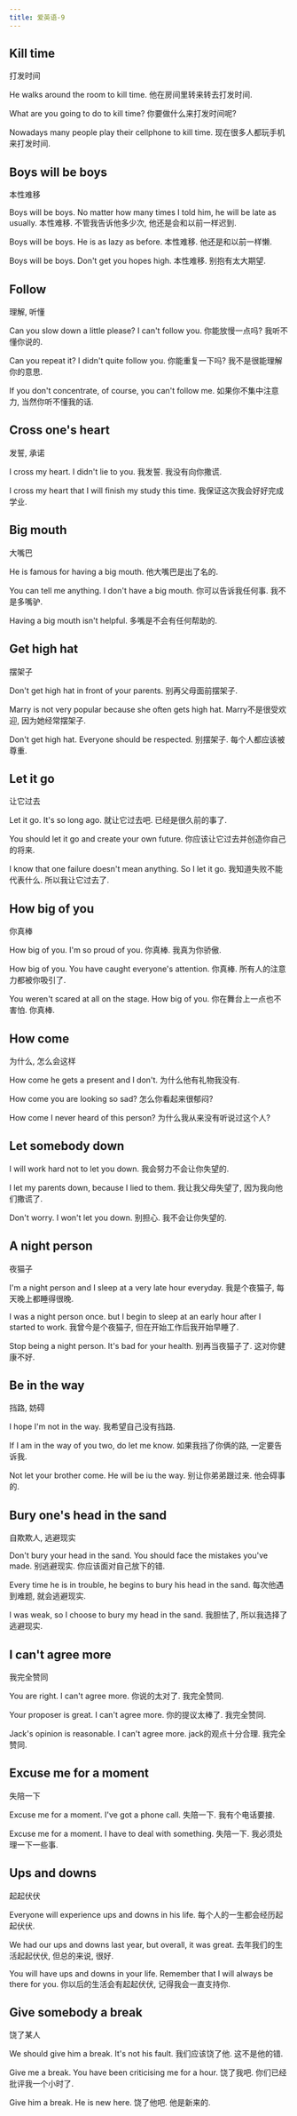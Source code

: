 ```yaml
---
title: 爱英语-9
---
```


## Kill time
打发时间

He walks around the room to kill time.
他在房间里转来转去打发时间.

What are you going to do to kill time?
你要做什么来打发时间呢?

Nowadays many people play their cellphone to kill time.
现在很多人都玩手机来打发时间.

## Boys will be boys
本性难移

Boys will be boys. No matter how many times I told him, he will be late as usually.
本性难移. 不管我告诉他多少次, 他还是会和以前一样迟到.

Boys will be boys. He is as lazy as before.
本性难移. 他还是和以前一样懒.

Boys will be boys. Don't get you hopes high.
本性难移. 别抱有太大期望.

## Follow
理解, 听懂

Can you slow down a little please? I can't follow you.
你能放慢一点吗? 我听不懂你说的.

Can you repeat it? I didn't quite follow you.
你能重复一下吗? 我不是很能理解你的意思.

If you don't concentrate, of course, you can't follow me.
如果你不集中注意力, 当然你听不懂我的话.

## Cross one's heart
发誓, 承诺

I cross my heart. I didn't lie to you.
我发誓. 我没有向你撒谎.

I cross my heart that I will finish my study this time.
我保证这次我会好好完成学业.

## Big mouth
大嘴巴

He is famous for having a big mouth.
他大嘴巴是出了名的.

You can tell me anything. I don't have a big mouth.
你可以告诉我任何事. 我不是多嘴驴.

Having a big mouth isn't helpful.
多嘴是不会有任何帮助的.

## Get high hat
摆架子

Don't get high hat in front of your parents.
别再父母面前摆架子.

Marry is not very popular because she often gets high hat.
Marry不是很受欢迎, 因为她经常摆架子.

Don't get high hat. Everyone should be respected.
别摆架子. 每个人都应该被尊重.

## Let it go
让它过去

Let it go. It's so long ago.
就让它过去吧. 已经是很久前的事了.

You should let it go and create your own future.
你应该让它过去并创造你自己的将来.

I know that one failure doesn't mean anything. So I let it go.
我知道失败不能代表什么. 所以我让它过去了.

## How big of you
你真棒

How big of you. I'm so proud of you.
你真棒. 我真为你骄傲.

How big of you. You have caught everyone's attention.
你真棒. 所有人的注意力都被你吸引了.

You weren't scared at all on the stage. How big of you.
你在舞台上一点也不害怕. 你真棒.

## How come
为什么, 怎么会这样

How come he gets a present and I don't.
为什么他有礼物我没有.

How come you are looking so sad?
怎么你看起来很郁闷?

How come I never heard of this person?
为什么我从来没有听说过这个人?

## Let somebody down

I will work hard not to let you down.
我会努力不会让你失望的.

I let my parents down, because I lied to them.
我让我父母失望了, 因为我向他们撒谎了.

Don't worry. I won't let you down.
别担心. 我不会让你失望的.

## A night person
夜猫子

I'm a night person and I sleep at a very late hour everyday.
我是个夜猫子, 每天晚上都睡得很晚.

I was a night person once. but I begin to sleep at an early hour after I started to work.
我曾今是个夜猫子, 但在开始工作后我开始早睡了.

Stop being a night person. It's bad for your health.
别再当夜猫子了. 这对你健康不好.

## Be in the way
挡路, 妨碍

I hope I'm not in the way.
我希望自己没有挡路.

If I am in the way of you two, do let me know.
如果我挡了你俩的路, 一定要告诉我.

Not let your brother come. He will be iu the way.
别让你弟弟跟过来. 他会碍事的.

## Bury one's head in the sand
自欺欺人, 逃避现实

Don't bury your head in the sand. You should face the mistakes you've made.
别逃避现实. 你应该面对自己放下的错.

Every time he is in trouble, he begins to bury his head in the sand.
每次他遇到难题, 就会逃避现实.

I was weak, so I choose to bury my head in the sand.
我胆怯了, 所以我选择了逃避现实.

## I can't agree more
我完全赞同

You are right. I can't agree more.
你说的太对了. 我完全赞同.

Your proposer is great. I can't agree more.
你的提议太棒了. 我完全赞同.

Jack's opinion is reasonable. I can't agree more.
jack的观点十分合理. 我完全赞同.

## Excuse me for a moment
失陪一下

Excuse me for a moment. I've got a phone call.
失陪一下. 我有个电话要接.

Excuse me for a moment. I have to deal with something.
失陪一下. 我必须处理一下一些事.

## Ups and downs
起起伏伏

Everyone will experience ups and downs in his life.
每个人的一生都会经历起起伏伏.

We had our ups and downs last year, but overall, it was great.
去年我们的生活起起伏伏, 但总的来说, 很好.

You will have ups and downs in your life. Remember that I will always be there for you.
你以后的生活会有起起伏伏, 记得我会一直支持你.

## Give somebody a break
饶了某人

We should give him a break. It's not his fault.
我们应该饶了他. 这不是他的错.

Give me a break. You have been criticising me for a hour.
饶了我吧. 你们已经批评我一个小时了.

Give him a break. He is new here.
饶了他吧. 他是新来的.
